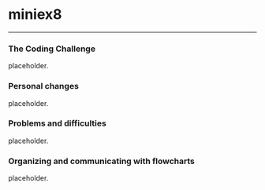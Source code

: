 # miniex8
- - - -
### The Coding Challenge
placeholder.

### Personal changes
placeholder.

### Problems and difficulties
placeholder.

### Organizing and communicating with flowcharts
placeholder.